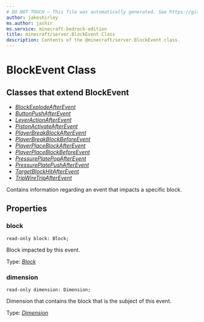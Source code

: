 ```yaml
---
# DO NOT TOUCH — This file was automatically generated. See https://github.com/mojang/minecraftapidocsgenerator to modify descriptions, examples, etc.
author: jakeshirley
ms.author: jashir
ms.service: minecraft-bedrock-edition
title: minecraft/server.BlockEvent Class
description: Contents of the @minecraft/server.BlockEvent class.
---
```

# BlockEvent Class

## Classes that extend BlockEvent
- [*BlockExplodeAfterEvent*](BlockExplodeAfterEvent.md)
- [*ButtonPushAfterEvent*](ButtonPushAfterEvent.md)
- [*LeverActionAfterEvent*](LeverActionAfterEvent.md)
- [*PistonActivateAfterEvent*](PistonActivateAfterEvent.md)
- [*PlayerBreakBlockAfterEvent*](PlayerBreakBlockAfterEvent.md)
- [*PlayerBreakBlockBeforeEvent*](PlayerBreakBlockBeforeEvent.md)
- [*PlayerPlaceBlockAfterEvent*](PlayerPlaceBlockAfterEvent.md)
- [*PlayerPlaceBlockBeforeEvent*](PlayerPlaceBlockBeforeEvent.md)
- [*PressurePlatePopAfterEvent*](PressurePlatePopAfterEvent.md)
- [*PressurePlatePushAfterEvent*](PressurePlatePushAfterEvent.md)
- [*TargetBlockHitAfterEvent*](TargetBlockHitAfterEvent.md)
- [*TripWireTripAfterEvent*](TripWireTripAfterEvent.md)

Contains information regarding an event that impacts a specific block.

## Properties

### **block**
`read-only block: Block;`

Block impacted by this event.

Type: [*Block*](Block.md)

### **dimension**
`read-only dimension: Dimension;`

Dimension that contains the block that is the subject of this event.

Type: [*Dimension*](Dimension.md)

